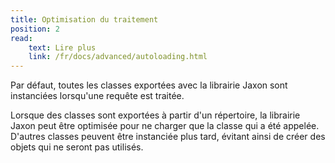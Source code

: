 ```yaml
---
title: Optimisation du traitement
position: 2
read:
    text: Lire plus
    link: /fr/docs/advanced/autoloading.html
---
```


Par défaut, toutes les classes exportées avec la librairie Jaxon sont instanciées lorsqu'une requête est traitée.

Lorsque des classes sont exportées à partir d'un répertoire, la librairie Jaxon peut être optimisée pour ne charger que la classe qui a été appelée.
D'autres classes peuvent être instanciée plus tard, évitant ainsi de créer des objets qui ne seront pas utilisés.

